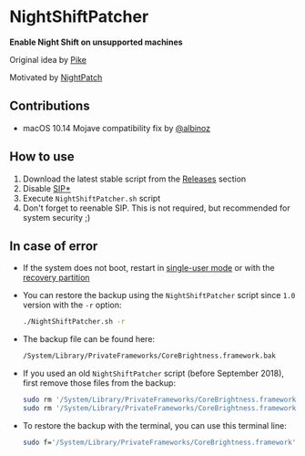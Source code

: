 # NightShiftPatcher

**Enable Night Shift on unsupported machines**

Original idea by [Pike](https://pikeralpha.wordpress.com/2017/01/30/4398)

Motivated by [NightPatch](https://github.com/pookjw/NightPatch)

## Contributions

- macOS 10.14 Mojave compatibility fix by [@albinoz](https://github.com/albinoz)

## How to use

1. Download the latest stable script from the [Releases](https://github.com/aonez/NightShiftPatcher/releases) section
2. Disable [SIP](https://developer.apple.com/library/content/documentation/Security/Conceptual/System_Integrity_Protection_Guide/ConfiguringSystemIntegrityProtection/ConfiguringSystemIntegrityProtection.html)[*](https://en.wikipedia.org/wiki/System_Integrity_Protection)
3. Execute `NightShiftPatcher.sh` script
4. Don't forget to reenable SIP. This is not required, but recommended for system security ;)

## In case of error

- If the system does not boot, restart in [single-user mode](https://support.apple.com/en-bh/HT201573) or with the [recovery partition](https://support.apple.com/en-us/HT201314)

- You can restore the backup using the `NightShiftPatcher` script since `1.0` version with the `-r` option:

  ```sh
  ./NightShiftPatcher.sh -r
  ```

- The backup file can be found here:

  ```sh
  /System/Library/PrivateFrameworks/CoreBrightness.framework.bak
  ```

- If you used an old `NightShiftPatcher` script (before September 2018), first remove those files from the backup:

  ```sh
  sudo rm '/System/Library/PrivateFrameworks/CoreBrightness.framework.bak/Versions/Current/CoreBrightness.temp'
  sudo rm '/System/Library/PrivateFrameworks/CoreBrightness.framework.bak/Versions/Current/CoreBrightness.tbd'
  ```

- To restore the backup with the terminal, you can use this terminal line:

  ```sh
  sudo f='/System/Library/PrivateFrameworks/CoreBrightness.framework'; mv "${f}" "${f}.hack"; mv "${f}.bak" "${f}";
  ```



